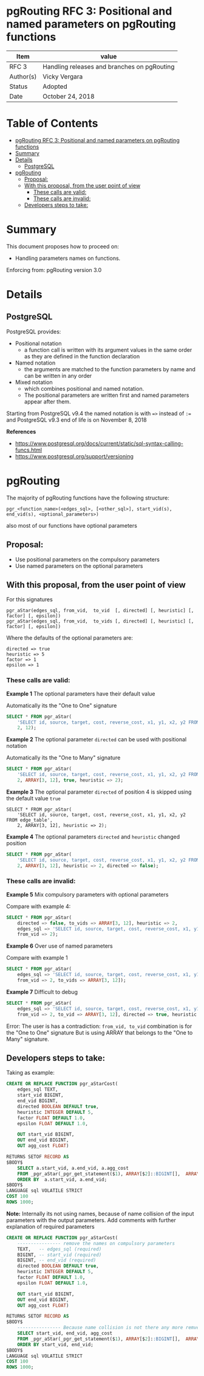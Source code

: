 # pgRouting RFC 3: Positional and named parameters on pgRouting functions

| Item | value
| --- | ---
| RFC 3 | Handling releases and branches on pgRouting
| Author(s) | Vicky Vergara
| Status | Adopted
| Date | October 24, 2018

Table of Contents
=================

* [pgRouting RFC 3: Positional and named parameters on pgRouting functions](#pgrouting-rfc-3-positional-and-named-parameters-on-pgrouting-functions)
* [Summary](#summary)
* [Details](#details)
   * [PostgreSQL](#postgresql)
* [pgRouting](#pgrouting)
   * [Proposal:](#proposal)
   * [With this proposal, from the user point of view](#with-this-proposal-from-the-user-point-of-view)
      * [These calls are valid:](#these-calls-are-valid)
      * [These calls are invalid:](#these-calls-are-invalid)
   * [Developers steps to take:](#developers-steps-to-take)

# Summary

This document proposes how to proceed on:

* Handling parameters names on functions.

Enforcing from: pgRouting version 3.0

# Details

## PostgreSQL

PostgreSQL provides:
- Positional notation
  - a function call is written with its argument values in the same order as they are defined in the function declaration
- Named notation
  - the arguments are matched to the function parameters by name and can be written in any order
- Mixed notation
  - which combines positional and named notation.
  - The positional parameters are written first and named parameters appear after them.

Starting from PostgreSQL v9.4 the named notation is with `=>` instead of `:=` and
PostgreSQL v9.3 end of life is on November 8, 2018

**References**

* https://www.postgresql.org/docs/current/static/sql-syntax-calling-funcs.html
* https://www.postgresql.org/support/versioning

# pgRouting

The majority of pgRouting functions have the following structure:

```
pgr_<function_name>(<edges_sql>, [<other_sql>], start_vid(s), end_vid(s), <optional_parameters>)
```

also most of our functions have optional parameters

## Proposal:

- Use positional parameters on the compulsory parameters
- Use named parameters on the optional parameters

## With this proposal, from the user point of view

For this signatures

```
pgr_aStar(edges_sql, from_vid,  to_vid  [, directed] [, heuristic] [, factor] [, epsilon])
pgr_aStar(edges_sql, from_vid,  to_vids [, directed] [, heuristic] [, factor] [, epsilon])
```

Where the defaults of the optional parameters are:

```
directed => true
heuristic => 5
factor => 1
epsilon => 1
```

### These calls are valid:

**Example 1** The optional parameters have their default value

Automatically its the "One to One" signature

```sql
SELECT * FROM pgr_aStar(
    'SELECT id, source, target, cost, reverse_cost, x1, y1, x2, y2 FROM edge_table',
    2, 12);
```

**Example 2** The optional parameter `directed` can be used with positional notation

Automatically its the "One to Many" signature

```sql
SELECT * FROM pgr_aStar(
    'SELECT id, source, target, cost, reverse_cost, x1, y1, x2, y2 FROM edge_table',
    2, ARRAY[3, 12], true, heuristic => 2);
```

**Example 3** The optional parameter `directed` of position 4 is skipped using the default value `true`

```
SELECT * FROM pgr_aStar(
    'SELECT id, source, target, cost, reverse_cost, x1, y1, x2, y2 FROM edge_table',
    2, ARRAY[3, 12], heuristic => 2);
```

**Example 4** The optional parameters `directed` and `heuristic` changed position

```sql
SELECT * FROM pgr_aStar(
    'SELECT id, source, target, cost, reverse_cost, x1, y1, x2, y2 FROM edge_table',
    2, ARRAY[3, 12], heuristic => 2, directed => false);
```
### These calls are invalid:

**Example 5** Mix compulsory parameters with optional parameters

Compare with example 4:

```sql
SELECT * FROM pgr_aStar(
    directed => false, to_vids => ARRAY[3, 12], heuristic => 2,
    edges_sql => 'SELECT id, source, target, cost, reverse_cost, x1, y1, x2, y2 FROM edge_table',
    from_vid => 2);
```

**Example 6** Over use of named parameters

Compare with example 1

```sql
SELECT * FROM pgr_aStar(
    edges_sql => 'SELECT id, source, target, cost, reverse_cost, x1, y1, x2, y2 FROM edge_table',
    from_vid => 2, to_vids => ARRAY[3, 12]);
```

**Example 7** Difficult to debug

```sql
SELECT * FROM pgr_aStar(
    edges_sql => 'SELECT id, source, target, cost, reverse_cost, x1, y1, x2, y2 FROM edge_table',
    from_vid => 2, to_vid => ARRAY[3, 12], directed => true, heuristic => 2);
```

Error: The user is has a contradiction:
`from_vid, to_vid` combination is for the "One to One" signature But is using ARRAY that belongs to the "One to Many" signature.

## Developers steps to take:

Taking as example:

```sql
CREATE OR REPLACE FUNCTION pgr_aStarCost(
    edges_sql TEXT,
    start_vid BIGINT,
    end_vid BIGINT,
    directed BOOLEAN DEFAULT true,
    heuristic INTEGER DEFAULT 5,
    factor FLOAT DEFAULT 1.0,
    epsilon FLOAT DEFAULT 1.0,

    OUT start_vid BIGINT,
    OUT end_vid BIGINT,
    OUT agg_cost FLOAT)

RETURNS SETOF RECORD AS
$BODY$
    SELECT a.start_vid, a.end_vid, a.agg_cost
    FROM _pgr_aStar(_pgr_get_statement($1), ARRAY[$2]::BIGINT[],  ARRAY[$3]::BIGINT[], $4, $5, $6::FLOAT, $7::FLOAT, true) AS a
    ORDER BY  a.start_vid, a.end_vid;
$BODY$
LANGUAGE sql VOLATILE STRICT
COST 100
ROWS 1000;
```

**Note:** Internally its not using names, because of name collision of the input parameters with the output parameters. Add comments with further explanation of required parameters

```sql
CREATE OR REPLACE FUNCTION pgr_aStarCost(
    ---------------- remove the names on compulsory parameters
    TEXT,   -- edges_sql (required)
    BIGINT, -- start_vid (required)
    BIGINT, -- end_vid (required)
    directed BOOLEAN DEFAULT true,
    heuristic INTEGER DEFAULT 5,
    factor FLOAT DEFAULT 1.0,
    epsilon FLOAT DEFAULT 1.0,

    OUT start_vid BIGINT,
    OUT end_vid BIGINT,
    OUT agg_cost FLOAT)

RETURNS SETOF RECORD AS
$BODY$
    ---------------- Because name collision is not there any more remve the  `a.` and the `AS a`
    SELECT start_vid, end_vid, agg_cost
    FROM _pgr_aStar(_pgr_get_statement($1), ARRAY[$2]::BIGINT[],  ARRAY[$3]::BIGINT[], $4, $5, $6::FLOAT, $7::FLOAT, true)
    ORDER BY start_vid, end_vid;
$BODY$
LANGUAGE sql VOLATILE STRICT
COST 100
ROWS 1000;
```
